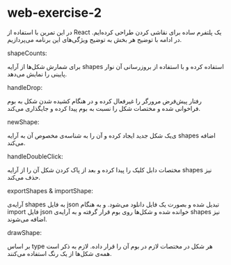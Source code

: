 # web-exercise-2

در این تمرین با استفاده از React یک پلتفرم ساده برای نقاشی کردن طراحی کرده‌ایم. در ادامه با توضیح هر بخش به توضیح ویژگی‌های این برنامه می‌پردازیم.

shapeCounts:

برای شمارش شکل‌ها از آرایه shapes استفاده کرده و با استفاده از بروزرسانی آن نوار پایینی را نمایش می‌دهد.

handleDrop:

رفتار پیش‌فرض مرورگر را غیرفعال کرده و در هنگام کشیده شدن شکل به بوم فراخوانی شده و مختصات شکل را نسبت به بوم پیدا کرده و جایگذاری می‌کند.

newShape:

یک شکل جدید ایجاد کرده و آن را به شناسه‌ی مخصوص آن به آرایه‎‌ی shapes اضافه می‌کند.

handleDoubleClick:

مختصات دابل کلیک را پیدا کرده و بعد از پاک کردن شکل آن را از آرایه shapes نیز حذف می‌کند.

exportShapes & importShape:

آرایه‌ی shapes به فایل json تبدیل شده و بصورت یک فایل دانلود می‌شود. و به هنگام import فایل json خوانده شده و شکل‌‌ها روی بوم قرار گرفته و به آرایه‌ی shapes نیز اضافه می‌شوند.


drawShape:

بر اساس type هر شکل در مختصات لازم در بوم آن را قرار داده. لازم به ذکر است همه‌ی شکل‌ها از یک رنگ استفاده می‌کنند.








